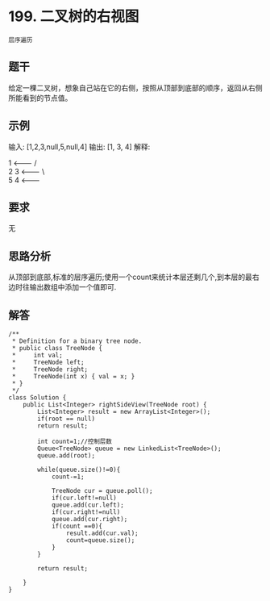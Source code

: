 # 199. 二叉树的右视图
    层序遍历
## 题干
给定一棵二叉树，想象自己站在它的右侧，按照从顶部到底部的顺序，返回从右侧所能看到的节点值。

## 示例
输入: [1,2,3,null,5,null,4]
输出: [1, 3, 4]
解释:

   1            <---
 /   \
2     3         <---
 \     \
  5     4       <---


## 要求
无

## 思路分析
从顶部到底部,标准的层序遍历;使用一个count来统计本层还剩几个,到本层的最右边时往输出数组中添加一个值即可.

## 解答
```
/**
 * Definition for a binary tree node.
 * public class TreeNode {
 *     int val;
 *     TreeNode left;
 *     TreeNode right;
 *     TreeNode(int x) { val = x; }
 * }
 */
class Solution {
    public List<Integer> rightSideView(TreeNode root) {
        List<Integer> result = new ArrayList<Integer>();
        if(root == null)
        return result;

        int count=1;//控制层数
        Queue<TreeNode> queue = new LinkedList<TreeNode>();
        queue.add(root);

        while(queue.size()!=0){
            count-=1;
            
            TreeNode cur = queue.poll();
            if(cur.left!=null)
            queue.add(cur.left);
            if(cur.right!=null)
            queue.add(cur.right);
            if(count ==0){
                result.add(cur.val);
                count=queue.size();
            }
        }

        return result;

    }
}
```

